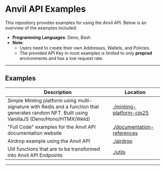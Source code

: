 # Anvil API Examples

This repository provides examples for using the Anvil API.
Below is an overview of the examples included:

- **Programming Languages**: Deno, Bash
- **Note**:
  - Users need to create their own Addresses, Wallets, and Policies.
  - The provided API Key in most examples is limited to only **preprod** environments and has a low request rate.

---

## Examples

| Description                                                                                           | Location                   |
| ----------------------------------------------------------------------------------------------------- | -------------------------- |
| Simple Minting platform using multi-signature with Redis and a function that generates random NFT. Built using VanillaJS (Deno/Hono/HTMX/Weld) | [./minting-platform-cip25](./minting-platform-cip25)   |
| "Full Code" examples for the Anvil API documentation website                                          | [./documentation-references](./documentation-references) |
| Airdrop example using the Anvil API                                                                  | [./airdrop](./airdrop)     |
| Util functions that are to be transformed into Anvil API Endpoints                                   | [./utils](./utils)         |

---

